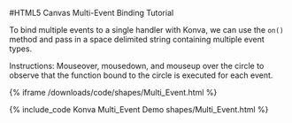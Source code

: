 
#HTML5 Canvas Multi-Event Binding Tutorial

To bind multiple events to a single handler with Konva, we can use the `on()` method and pass in a space delimited string containing multiple event types.

Instructions: Mouseover, mousedown, and mouseup over the circle to observe that the function bound to the circle is executed for each event.

{% iframe /downloads/code/shapes/Multi_Event.html %}

{% include_code Konva Multi_Event Demo shapes/Multi_Event.html %}